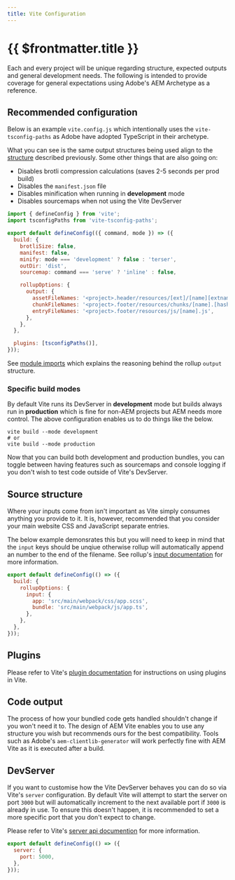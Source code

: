 ```yaml
---
title: Vite Configuration
---
```


# {{ $frontmatter.title }}

Each and every project will be unique regarding structure, expected outputs and general development needs. The following is intended to provide coverage for general expectations using Adobe's AEM Archetype as a reference.

## Recommended configuration

Below is an example `vite.config.js` which intentionally uses the `vite-tsconfig-paths` as Adobe have adopted TypeScript in their archetype.

What you can see is the same output structures being used align to the [structure](/guide/front-end/structure/) described previously. Some other things that are also going on:

- Disables brotli compression calculations (saves 2-5 seconds per prod build)
- Disables the `manifest.json` file
- Disables minification when running in **development** mode
- Disables sourcemaps when not using the Vite DevServer

```js
import { defineConfig } from 'vite';
import tsconfigPaths from 'vite-tsconfig-paths';

export default defineConfig(({ command, mode }) => ({
  build: {
    brotliSize: false,
    manifest: false,
    minify: mode === 'development' ? false : 'terser',
    outDir: 'dist',
    sourcemap: command === 'serve' ? 'inline' : false,

    rollupOptions: {
      output: {
        assetFileNames: '<project>.header/resources/[ext]/[name][extname]',
        chunkFileNames: '<project>.footer/resources/chunks/[name].[hash].js',
        entryFileNames: '<project>.footer/resources/js/[name].js',
      },
    },
  },

  plugins: [tsconfigPaths()],
}));
```

See [module imports](../module-imports/) which explains the reasoning behind the rollup `output` structure.

### Specific build modes

By default Vite runs its DevServer in **development** mode but builds always run in **production** which is fine for non-AEM projects but AEM needs more control. The above configuration enables us to do things like the below.

```shell
vite build --mode development
# or
vite build --mode production
```

Now that you can build both development and production bundles, you can toggle between having features such as sourcemaps and console logging if you don't wish to test code outside of Vite's DevServer.

## Source structure

Where your inputs come from isn't important as Vite simply consumes anything you provide to it. It is, however, recommended that you consider your main website CSS and JavaScript separate entries.

The below example demonsrates this but you will need to keep in mind that the `input` keys should be unqiue otherwise rollup will automatically append an number to the end of the filename. See rollup's [input documentation](https://rollupjs.org/guide/en/#input) for more information.

```js
export default defineConfig(() => ({
  build: {
    rollupOptions: {
      input: {
        app: 'src/main/webpack/css/app.scss',
        bundle: 'src/main/webpack/js/app.ts',
      },
    },
  },
}));
```

## Plugins

Please refer to Vite's [plugin documentation](https://vitejs.dev/guide/using-plugins.html) for instructions on using plugins in Vite.

## Code output

The process of how your bundled code gets handled shouldn't change if you won't need it to. The design of AEM Vite enables you to use any structure you wish but recommends ours for the best compatibility. Tools such as Adobe's `aem-clientlib-generator` will work perfectly fine with AEM Vite as it is executed after a build.

## DevServer

If you want to customise how the Vite DevServer behaves you can do so via Vite's `server` configuration. By default Vite will attempt to start the server on port `3000` but will automatically increment to the next available port if `3000` is already in use. To ensure this doesn't happen, it is recommended to set a more specific port that you don't expect to change.

Please refer to Vite's [server api documention](https://vitejs.dev/config/#server-options) for more information.

```js
export default defineConfig(() => ({
  server: {
    port: 5000,
  },
}));
```
